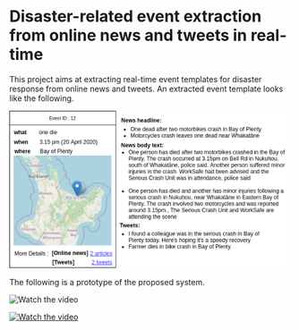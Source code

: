 # Disaster-related event extraction from online news and tweets in real-time

This project aims at extracting real-time event templates for disaster response from online news and tweets. An extracted event template looks like the following.

![Event Template](https://github.com/mu-clab/Disaster-event-extraction/blob/main/event_template.png)

The following is a prototype of the proposed system.

![Watch the video](https://youtu.be/D8nm_FyNqvU)

[![Watch the video](https://i.imgur.com/vKb2F1B.png)](https://youtu.be/vt5fpE0bzSY)


